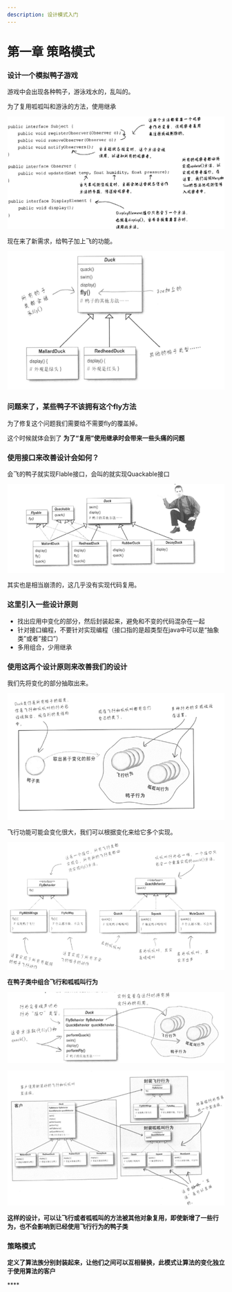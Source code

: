```yaml
---
description: 设计模式入门
---
```


# 第一章 策略模式

### 设计一个模拟鸭子游戏

游戏中会出现各种鸭子，游泳戏水的，乱叫的。

为了复用呱呱叫和游泳的方法，使用继承

![&#x4F7F;&#x7528;&#x7EE7;&#x627F;&#x8FBE;&#x5230;&#x4EE3;&#x7801;&#x590D;&#x7528;](.gitbook/assets/image%20%286%29.png)

现在来了新需求，给鸭子加上飞的功能。

![&#x7ED9;&#x7236;&#x7C7B;&#x52A0;&#x4E0A;fly&#x65B9;&#x6CD5;](.gitbook/assets/image%20%2814%29.png)

### **问题来了，某些鸭子不该拥有这个fly方法**

为了修复这个问题我们需要给不需要fly的覆盖掉。

这个时候就体会到了 **为了“复用”使用继承时会带来一些头痛的问题**

### 使用接口来改善设计会如何？

会飞的鸭子就实现Flable接口，会叫的就实现Quackable接口

![](.gitbook/assets/image%20%2810%29.png)

其实也是相当崩溃的，这几乎没有实现代码复用。

### 这里引入一些设计原则

* 找出应用中变化的部分，然后封装起来，避免和不变的代码混杂在一起
* 针对接口编程，不要针对实现编程（接口指的是超类型在java中可以是“抽象类”或者”接口”）
* 多用组合，少用继承

### 使用这两个设计原则来改善我们的设计

我们先将变化的部分抽取出来。

![](.gitbook/assets/image%20%283%29.png)

飞行功能可能会变化很大，我们可以根据变化来给它多个实现。

![](.gitbook/assets/image%20%2815%29.png)

**在鸭子类中组合飞行和呱呱叫行为**

![&#x7EC4;&#x5408;&#x884C;&#x4E3A;&#x7684;&#x9E2D;&#x5B50;&#x7C7B;](.gitbook/assets/image%20%288%29.png)

![&#x6700;&#x7EC8;&#x8BBE;&#x8BA1;&#x5B8C;&#x6210;&#x540E;&#x7684;&#x9E2D;&#x5B50;&#x7C7B;](.gitbook/assets/image%20%2811%29.png)

**这样的设计，可以让飞行或者呱呱叫的方法被其他对象复用，即使新增了一些行为，也不会影响到已经使用飞行行为的鸭子类**

### 策略模式

**定义了算法族分别封装起来，让他们之间可以互相替换，此模式让算法的变化独立于使用算法的客户**

\*\*\*\*



